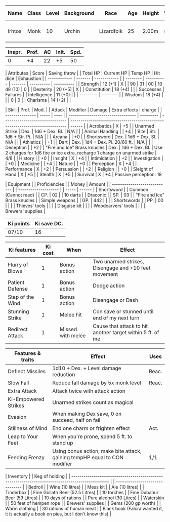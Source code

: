 | Name   | Class | Level | Background | Race       | Age | Height | Weight | Eyes  | Scales | Frills | Birthday       | Year | Constellation | Current date        |
| ------ | ----- | ----- | ---------- | ---------- | --- | ------ | ------ | ----- | ------ | ------ | -------------- | ---- | ------------- | ------------------- |
| Irhtos | Monk  | 10    | Urchin     | Lizardfolk | 25  | 2.00m  | 89kg   | XXXXX | Green  | None   | 13th of spring | 8006 | XXXXXXXXXXXXX | 8031 42th of autumn |

| Inspr. | Prof. | AC  | Init. | Spd. |
| ------ | ----- | --- | ----- | ---- |
| 0      | +4    | 22  | +5    | 50   | (22 AC normally)

| Attributes   | Score   | Saving throw |  | Total HP | Current HP | Temp HP | Hit dice   | Exhaustion |
| ------------ | ------- | ------------ |  | -------- | ---------- | ------- | ---------- | ---------- |
| Strength     | 12 (+1) | X            |  | 90       | 31         | 00      | 10 d8 (10) | 0          |
| Dexterity    | 20 (+5) | X            |
| Constitution | 18 (+4) |              |  | Successes | Failures |
| Intelligence | 11 (+0) |              |  | --------- | -------- |
| Wisdom       | 18 (+4) |              |  | 0         | 0        |
| Charisma     | 14 (+2) |              |

| Skill           | Prof. | Mod. |  | Attack                            | Modifier  | Damage                          | Extra effects                                                                | charge |
| --------------- | ----- | ---- |  | --------------------------------- | --------- | ------------------------------- | ---------------------------------------------------------------------------- | ------ |
| Acrobatics      | X     | +5   |  | Unarmed Strike                    | Dex.      | 1d6 + Dex. Bl.                  | N/A                                                                          |        |
| Animal Handling |       | +4   |  | Bite                              | Str.      | 1d6 + Str. Pi.                  | N/A                                                                          |        |
| Arcana          |       | +0   |  | Shortsword                        | Dex.      | 1d6 + Dex. Sl.                  | N/A                                                                          |        |
| Athletics       |       | +1   |  | Dart                              | Dex.      | 1d4 + Dex. Pi. 20/60 ft.        | N/A                                                                          |        |
| Deception       |       | +2   |  | "Fire and Ice" Brass knucles      | Dex.      | 1d6 + Dex. Bl.                  | Use 2 charges for 1d6 fire or ice extra, recharge 1 charge on unarmed strike | 4/8    |
| History         |       | +0   |
| Insight         | X     | +4   |
| Intimidation    |       | +2   |
| Investigation   |       | +0   |
| Medicine        |       | +4   |
| Nature          |       | +0   |
| Perception      | X     | +4   |
| Performance     | X     | +2   |
| Persuasion      |       | +2   |
| Religion        |       | +0   |
| Sleight of Hand | X     | +5   |
| Stealth         | X     | +5   |
| Survival        | X     | +4   | Passive perception: 18

| Equipment                    |  | Proficiencies        |  | Money | Amount |
| ---------------------------- |  | -------------------- |  | ----- | ------ |
| Shortsword                   |  | Common (Cannot read) |  | CP.   | 02     |
| 10 darts                     |  | Draconic             |  | SP.   | 03     |
| "Fire and Ice" Brass knucles |  | Simple weapons       |  | GP.   | 442    |
|                              |  | Shortswords          |  | PP.   | 00     |
|                              |  | Thieves' tools       |
|                              |  | Disguise kit         |
|                              |  | Woodcarvers' tools   |
|                              |  | Brewers' supplies    |

| Ki points | Ki save DC. |
| --------- | ----------- |
| 07/10     | 16          |


| Ki features      | Ki cost | When              | Effect                                                     |
| ---------------- | ------- | ----------------- | ---------------------------------------------------------- |
| Flurry of Blows  | 1       | Bonus action      | Two unarmed strikes, Disengage and +10 feet movement       |
| Patient Defense  | 1       | Bonus action      | Dodge action                                               |
| Step of the Wind | 1       | Bonus action      | Disengage or Dash                                          |
| Stunning Strike  | 1       | Melee hit         | Con save or stunned until end of my next turn              |
| Redirect Attack  | 1       | Missed with melee | Cause that attack to hit another target within 5 ft. of me |

| Features & traits    | Effect                                                                     | Uses  |
| -------------------- | -------------------------------------------------------------------------- | ----- |
| Deflect Missiles     | 1d10 + Dex. + Level damage reduction                                       | Reac. |
| Slow Fall            | Reduce fall damage by 5x monk level                                        | Reac. |
| Extra Attack         | Attack twice with attack action                                            |       |
| Ki-Empowered Strikes | Unarmed strikes count as magical                                           |       |
| Evasion              | When making Dex save, 0 on succeed, half on fail                           |       |
| Stillness of Mind    | End one charm or frighten effect                                           | Act.  |
| Leap to Your Feet    | When you're prone, spend 5 ft. to stand up                                 |       |
| Feeding Frenzy       | Using bonus action, make bite attack, gaining tempHP equal to CON modifier | 1/1   |

| Inventory                                                                                        |  | Keg of holding                  |
| ------------------------------------------------------------------------------------------------ |  | ------------------------------- |
| Bedroll                                                                                          |  | Wine (10 litres)                |
| Mess kit                                                                                         |  | Ale  (10 litres)                |
| Tinderbox                                                                                        |  | Fine Goliath Beer (52.5 Litres) |
| 10 torches                                                                                       |  | Fine Dubanur Beer (59 Litres)   |
| 10 days of rations                                                                               |  | Pure alcohol (30 Litres)        |
| Waterskin                                                                                        |
| 50 feet of hempen rope                                                                           |
| Brewers' supplies                                                                                |
| Gems (200 gp worth)                                                                              |
| Warm clothing                                                                                    |
| 30 rations of human meat                                                                         |
| Black book (Falcra wanted it, it is actually a book on pies, but I don't know this)              |
